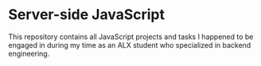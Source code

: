 # Server-side JavaScript
This repository contains all JavaScript projects and tasks I happened to be engaged in during my time as an ALX student who specialized in backend engineering.
